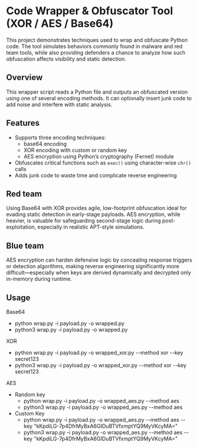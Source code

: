 # Code Wrapper & Obfuscator Tool (XOR / AES / Base64)

This project demonstrates techniques used to wrap and obfuscate Python code. The tool simulates behaviors commonly found in malware and red team tools, while also providing defenders a chance to analyze how such obfuscation affects visibility and static detection.

## Overview

This wrapper script reads a Python file and outputs an obfuscated version using one of several encoding methods. It can optionally insert junk code to add noise and interfere with static analysis.

## Features

- Supports three encoding techniques:
  - base64 encoding
  - XOR encoding with custom or random key
  - AES encryption using Python’s cryptography (Fernet) module
- Obfuscates critical functions such as `exec()` using character-wise `chr()` calls
- Adds junk code to waste time and complicate reverse engineering

## Red team

Using Base64 with XOR provides agile, low-footprint obfuscation ideal for evading static detection in early-stage payloads. AES encryption, while heavier, is valuable for safeguarding second-stage logic during post-exploitation, especially in realistic APT-style simulations.


## Blue team

AES encryption can harden defensive logic by concealing response triggers or detection algorithms, making reverse engineering significantly more difficult—especially when keys are derived dynamically and decrypted only in-memory during runtime.


## Usage

Base64
 - python wrap.py -i payload.py -o wrapped.py
 - python3 wrap.py -i payload.py -o wrapped.py

XOR
 - python wrap.py -i payload.py -o wrapped_xor.py --method xor --key secret123
 - python3 wrap.py -i payload.py -o wrapped_xor.py --method xor --key secret123


AES
 - Random key
   - python wrap.py -i payload.py -o wrapped_aes.py --method aes
   - python3 wrap.py -i payload.py -o wrapped_aes.py --method aes
 - Custom Key
   - python wrap.py -i payload.py -o wrapped_aes.py --method aes --key "kKpdiLG-7p4DfrMyBxA6GIDuBTVfxmptYQ9MyVKcyMA="
   - python3 wrap.py -i payload.py -o wrapped_aes.py --method aes --key "kKpdiLG-7p4DfrMyBxA6GIDuBTVfxmptYQ9MyVKcyMA="



